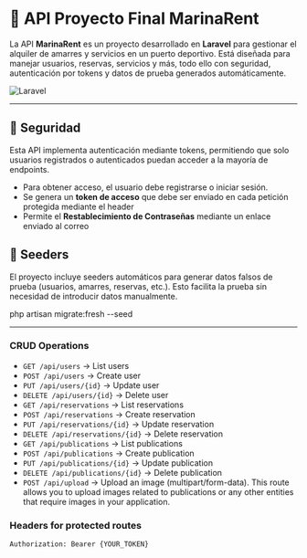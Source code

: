 # 🚀 API Proyecto Final MarinaRent

La API **MarinaRent** es un proyecto desarrollado en **Laravel** para gestionar el alquiler de amarres y servicios en un puerto deportivo. Está diseñada para manejar usuarios, reservas, servicios y más, todo ello con seguridad, autenticación por tokens y datos de prueba generados automáticamente.

![Laravel](https://img.shields.io/badge/Laravel-v8.x-brightgreen)

---

## 🔐 Seguridad

Esta API implementa autenticación mediante tokens, permitiendo que solo usuarios registrados o autenticados puedan acceder a la mayoría de endpoints.

- Para obtener acceso, el usuario debe registrarse o iniciar sesión.
- Se genera un **token de acceso** que debe ser enviado en cada petición protegida mediante el header
- Permite el **Restablecimiento de Contraseñas** mediante un enlace enviado al correo

## 🧪 Seeders
El proyecto incluye seeders automáticos para generar datos falsos de prueba (usuarios, amarres, reservas, etc.). Esto facilita la prueba sin necesidad de introducir datos manualmente.

php artisan migrate:fresh --seed

---

### CRUD Operations
- `GET /api/users` → List users
- `POST /api/users` → Create user
- `PUT /api/users/{id}` → Update user
- `DELETE /api/users/{id}` → Delete user
- `GET /api/reservations` → List reservations
- `POST /api/reservations` → Create reservation
- `PUT /api/reservations/{id}` → Update reservation
- `DELETE /api/reservations/{id}` → Delete reservation
- `GET /api/publications` → List publications
- `POST /api/publications` → Create publication
- `PUT /api/publications/{id}` → Update publication
- `DELETE /api/publications/{id}` → Delete publication
- `POST /api/upload` → Upload an image (multipart/form-data). This route allows you to upload images related to publications or any other   entities that require images in your application.

### Headers for protected routes
```http
Authorization: Bearer {YOUR_TOKEN}
